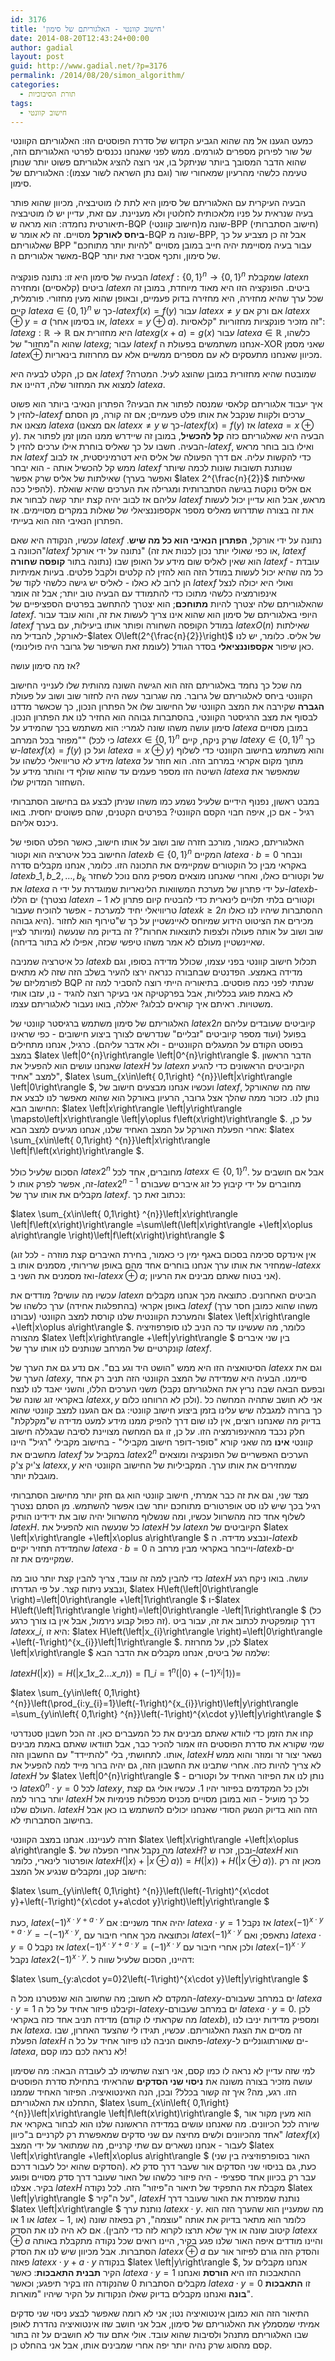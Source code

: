 ```yaml
---
id: 3176
title: 'חישוב קוונטי - האלגוריתם של סימון'
date: 2014-08-20T12:43:24+00:00
author: gadial
layout: post
guid: http://www.gadial.net/?p=3176
permalink: /2014/08/20/simon_algorithm/
categories:
  - תורת הסיבוכיות
tags:
  - חישוב קוונטי
---
```

כמעט הגענו אל מה שהוא הגביע הקדוש של סדרת הפוסטים הזו: האלגוריתם הקוונטי של שור לפירוק מספרים לגורמים. ממש לפני שאנחנו נכנסים לפרטי האלגוריתם הזה, שהוא הדבר המסובך ביותר שניתקל בו, אני רוצה להציג אלגוריתם פשוט יותר שנותן טעימה כלשהי מהרעיון שמאחורי שור (וגם נתן השראה לשור עצמו): האלגוריתם של סימון.

הבעיה העיקרית עם האלגוריתם של סימון היא לתת לו מוטיבציה, מכיוון שהוא פותר בעיה שנראית על פניו מלאכותית לחלוטין ולא מעניינת. עם זאת, עדיין יש לו מוטיבציה תיאורטית נחמדה: הוא מראה ש-BQP (חישוב קוונטי)שונה מ-BPP (חישוב הסתברותי) **ביחס לאורקל** מסויים. זה לא אומר ש-BQP שונה מ-BPP, אבל זה כן מצביע על כך שאלגוריתם BPP עבור בעיה מסויימת יהיה חייב במובן מסויים "להיות יותר מתוחכם" מאשר אלגוריתם ה-BQP של סימון, ותכף אסביר זאת יותר.

הבעיה של סימון היא זו: נתונה פונקציה $latex f:\left\{ 0,1\right\} ^{n}\to\left\{ 0,1\right\} ^{n}$ שמקבלת $latex n$ ביטים (קלאסיים) ומחזירה $latex n$ ביטים. הפונקציה הזו היא מאוד מיוחדת, במובן זה שכל ערך שהיא מחזירה, היא מחזירה בדוק פעמיים, ובאופן שהוא מעין מחזורי. פורמלית, קיים $latex a\in\left\{ 0,1\right\} ^{n}$ כך ש-$latex f\left(x\right)=f\left(y\right)$ עבור $latex x\ne y$ אם ורק אם $latex  x\oplus y=a$ (או בסימון אחר, $latex x=y\oplus a$). זה מזכיר פונקציות מחזוריות "קלאסיות": $latex g:\mathbb{R}\to\mathbb{R}$ היא מחזורית אם $latex g\left(x+a\right)=g\left(x\right)$ עבור $latex a\in\mathbb{R}$ כלשהו, שהוא ה"מחזור" של $latex g$; עבור $latex f$ אנחנו משתמשים בפעולת ה-XOR שאני מסמן $latex \oplus$ מכיוון שאנחנו מתעסקים לא עם מספרים ממשיים אלא עם מחרוזות בינאריות.

אם כן, הקלט לבעיה היא $latex f$ שמובטח שהיא מחזורית במובן שהוצג לעיל. המטרה? למצוא את המחזור שלה, דהיינו את $latex a$.

איך יעבוד אלגוריתם קלאסי שמנסה לפתור את הבעיה? הפתרון הנאיבי ביותר הוא פשוט להזין ל-$latex f$ ערכים ולקוות שנקבל את אותו פלט פעמיים; אם זה קורה, מן הסתם מצאנו את $latex a$ (אם מצאנו $latex x\ne y$ כך ש-$latex f\left(x\right)=f\left(y\right)$ אז $latex a=x\oplus y$). הבעיה היא שאלגוריתם כזה **קל להכשיל**, במובן זה שיידרש ממנו המון זמן לפתור את הבעיה. חשבו על כך שאליס בוחרת אילו ערכים להזין ל-$latex f$, ואילו בוב בוחר מראש את $latex f$ כדי להקשות עליה. אם דרך הפעולה של אליס היא דטרמיניסטית, אז לבוב ממש קל להכשיל אותה - הוא יבחר $latex f$ שנותנת תשובות שונות לכמה שיותר שאילתות של אליס שרק אפשר (ואפשר בערך $latex 2^{\frac{n}{2}}$ שאילתות להפיל ככה). אם אליס נוקטת בגישה הסתברותית ומגרילה את הערכים שהיא שואלת עליהם אז לבוב יהיה קצת יותר קשה לבחור את $latex f$ מראש, אבל הוא עדיין יכול לעשות את זה בצורה שתדרוש מאליס מספר אקספוננציאלי של שאלות במקרים מסויימים. אז הפתרון הנאיבי הזה הוא בעייתי.

עכשיו, הנקודה היא שאם $latex f$ נתונה על ידי אורקל, **הפתרון הנאיבי הוא כל מה שיש**. הכוונה ב"$latex f$ נתונה על ידי אורקל" (או כפי שאולי יותר נכון לכנות את זה, $latex f$ נתונה בתור **קופסה שחורה**) הוא שאין לאליס שום מידע על האופן שבו $latex f$ עובדת - כל מה שהיא יכול לעשות במודל הזה הוא להזין לה קלטים ולקבל פלטים. בעיות אמיתיות הן לרוב לא כאלו - לאליס יש גישה כלשהי לקוד של $latex f$ ואולי היא יכולה לנצל אינפורמציה כלשהי מתוכו כדי להתמודד עם הבעיה טוב יותר; אבל זה אומר שהאלגוריתם שלה יצטרך להיות **מתוחכם**; הוא יצטרך להתחשב בפרטים הספציפיים של $latex f$. היופי באלגוריתם של סימון הוא שהוא אינו צריך לעשות את זה, והוא עובד עבור $latex f$ במודל הקופסה השחורה ופותר אותו ביעילות, עם בערך $latex O\left(n\right)$ שאילתות לאורקל, להבדיל מה-$latex O\left(2^{\frac{n}{2}}\right)$ של אליס. כלומר, יש לנו כאן שיפור **אקספוננציאלי** בסדר הגודל (לעומת זאת השיפור של גרובר היה פולינומי).

אז מה סימון עושה?

מה שכל כך נחמד באלגוריתם הזה הוא הגישה השונה מהותית שלו לענייני החישוב הקוונטי ביחס לאלגוריתם של גרובר. מה שגרובר עשה היה לחזור שוב ושוב על פעולת **הגברה** שקירבה את המצב הקוונטי של החישוב שלו אל הפתרון הנכון, כך שכאשר מדדנו לבסוף את מצב הרגיסטר הקוונטי, בהסתברות גבוהה הוא החזיר לנו את הפתרון הנכון. סימון עושה משהו שונה לגמרי: הוא משתמש בכך שהמידע על $latex a$ במובן מסויים "מפוזר בכל המרחב" (כי לכל $latex x\in\left\{ 0,1\right\} ^{n}$ שרק ניקח, קיים $latex y\in\left\{ 0,1\right\} ^{n}$ כך ש-$latex f\left(x\right)=f\left(y\right)$ ועל כן $latex a=x\oplus y$) והוא משתמש בחישוב הקוונטי כדי לשלוף מידע לא טריוויאלי כלשהו על $latex a$ מתוך מקום אקראי במרחב הזה. הוא חוזר על השיטה הזו מספר פעמים עד שהוא שולף די והותר מידע על $latex a$ שמאפשר את השחזור המדויק שלו.

במבט ראשון, נפנוף הידיים שלעיל נשמע כמו משהו שניתן לבצע גם בחישוב הסתברותי רגיל - אם כן, איפה חבוי הקסם הקוונטי? בפרטים הקטנים, שהם פשוטים יחסית. בואו ניכנס אליהם.

האלגוריתם, כאמור, מורכב חזרה שוב ושוב על אותו חישוב, כאשר הפלט הסופי של החישוב בכל איטרציה הוא וקטור $latex b\in\left\{ 0,1\right\} ^{n}$ המקיים $latex a\cdot b=0$ ונבחר באקראי מבין כל הוקטורים שמקיימים את התכונה הזו. כלומר, אנחנו מקבלים סדרה $latex b\_{1},b\_{2},\dots,b_{k}$ של וקטורים כאלו, ואחרי שאנחנו מוצאים מספיק מהם נוכל לשחזר את $latex a$ על ידי פתרון של מערכת המשוואות הלינאריות שמוגדרת על ידי ה-$latex b$-ים הללו (נצטרך $latex n-1$ וקטורים בלתי תלויים לינארית כדי להבטיח קיום פתרון לא טריוויאלי יחיד למערכת - אפשר להוכיח שעבור $latex k\ge2n$ ההסתברות שיהיו לנו כאלו היא גבוהה). מכירים את הציטוט הידוע שמיוחס לאיינשטיין על כך ש"טירוף הוא לחזור שוב ושוב על אותה פעולה ולצפות לתוצאות אחרות"? זה בדיוק מה שנעשה (ומיותר לציין שאיינשטיין מעולם לא אמר משהו טיפשי שכזה, אפילו לא בתור בדיחה).

כל איטרציה שמניבה $latex b$ תכלול חישוב קוונטי בפני עצמו, שכולל מדידה בסופו, וגם מדידה באמצע. הפדנטים שבחבורה כנראה ירצו להעיר בשלב הזה שזה לא מתאים לפורמליזם של BQP שנתתי לפני כמה פוסטים. בתיאוריה הייתי רוצה להסביר למה זה לא באמת פוגע בכלליות, אבל בפרקטיקה אני בעיקר רוצה להגיד - נו, עזבו אותי משטויות. ראיתם איך קוראים לבלוג? יאללה, בואו נעבור לאלגוריתם עצמו.

האלגוריתם של סימון משתמש ברגיסטר קוונטי של $latex 2n$ קיוביטים שעובדים עליהם בפועל (ועוד מספר קיוביטים "זבליים" שנדרשים לצורך ביצוע חישובים - כפי שראינו בפוסט הקודם על המעגלים הקוונטיים - ולא אדבר עליהם). כרגיל, אנחנו מתחילים במצב $latex \left|0^{n}\right\rangle \left|0^{n}\right\rangle $. הדבר הראשון שאנחנו עושים הוא להפעיל את $latex H$ על $latex n$ הקיוביטים הראשונים כדי להגיע למצב "אחיד", $latex \sum\_{x\in\left\{ 0,1\right\} ^{n}}\left|x\right\rangle \left|0\right\rangle $, ועכשיו אנחנו מבצעים חישוב של $latex f$, שזה מה שהאורקל נותן לנו. כזכור ממה שהלך אצל גרובר, הרעיון באורקל הוא שהוא מאפשר לנו לבצע את החישוב הבא: $latex \left|x\right\rangle \left|y\right\rangle \mapsto\left|x\right\rangle \left|y\oplus f\left(x\right)\right\rangle $. על כן, אחרי הפעלת האורקל על המצב האחיד שלנו, אנחנו מגיעים למצב הבא: $latex \sum\_{x\in\left\{ 0,1\right\} ^{n}}\left|x\right\rangle \left|f\left(x\right)\right\rangle $.

הסכום שלעיל כולל $latex 2^{n}$ מחוברים, אחד לכל $latex x\in\left\{ 0,1\right\} ^{n}$. אבל אם חושבים על זה, אפשר לפרק אותו ל-$latex 2^{n-1}$ מחוברים על ידי קיבוץ כל זוג איברים שעבורם מקבלים את אותו ערך של $latex f$. נכתוב זאת כך:

$latex \sum_{x\in\left\{ 0,1\right\} ^{n}}\left|x\right\rangle \left|f\left(x\right)\right\rangle =\sum\left(\left|x\right\rangle +\left|x\oplus a\right\rangle \right)\left|f\left(x\right)\right\rangle $

(אין אינדקס סכימה בסכום באגף ימין כי כאמור, בחירת האיברים קצת מוזרה - לכל זוג שמחזיר את אותו ערך אנחנו בוחרים אחד מהם באופן שרירותי, מסמנים אותו ב-$latex x$ ואז מסמנים את השני ב-$latex x\oplus a$; אני בטוח שאתם מבינים את הרעיון).

עכשיו מה עושים? מודדים את $latex n$ הביטים האחרונים. כתוצאה מכך אנחנו מקבלים באופן אקראי (בהתפלגות אחידה) ערך כלשהו של $latex f$ (משהו שהוא כמובן חסר ערך עבורנו) והמערכת הקוונטית שלנו קורסת למצב הקוונטי $latex \left|x\right\rangle +\left|x\oplus a\right\rangle $. כלומר, מה שעשינו עד כה הניב לנו סופרפוזיציה מהצורה $latex \left|x\right\rangle +\left|y\right\rangle $ בין שני איברים קונקרטיים של המרחב שנותנים לנו אותו ערך של $latex f$.

הסיטואציה הזו היא ממש "הושט היד וגע בם". אם נדע גם את הערך של $latex x$ וגם את הערך של $latex y$, סיימנו. הבעיה היא שמדידה של המצב הקוונטי הזה תניב רק אחד משני הערכים הללו, והשני יאבד לנו לנצח (ובפעם הבאה שבה נריץ את האלגוריתם נקבל באקראי זוג שונה של $latex x,y$ ולכן לא הרווחנו כלום). אני לא חושב שתהיה המחשה כל כך ברורה למגבלה שיש עלינו בזמן ביצוע חישוב קוונטי: גם אם הגענו למצב קוונטי שהוא בדיוק מה שאנחנו רוצים, אין לנו שום דרך להפיק ממנו מידע למעט מדידה ש"מקלקלת" חלק נכבד מהאינפורמציה הזו. על כן, זו גם המחשה מצויינת לסיבה שבגללה חישוב קוונטי **אינו** מה שאני קורא "סופר-דופר חישוב מקבילי" - בחישוב מקבילי "רגיל" היינו מחשבים את $latex f$ במקביל על $latex 2^{n}$ הערכים האפשריים של הפונקציה ומוצאים צ'יק צ'ק $latex x,y$ שמחזירים את אותו ערך. המקביליות של החישוב הקוונטי היא מוגבלת יותר.

מצד שני, וגם את זה כבר אמרתי, חישוב קוונטי הוא גם חזק יותר מחישוב הסתברותי רגיל בכך שיש לנו סט אופרטורים מתוחכם יותר שבו אפשר להשתמש. מן הסתם נצטרך לשלוף אחד כזה מהשרוול עכשיו, ומה שנשלוף מהשרוול יהיה שוב את ידידינו הותיק $latex H$. כל שנעשה הוא להפעיל את $latex H$ על $latex n$ הקיוביטים של $latex \left|x\right\rangle +\left|x\oplus a\right\rangle $ ונבצע מדידה. ה-$latex b$ שהמדידה תחזיר יקיים $latex a\cdot b=0$ וייבחר באקראי מבין מרחב ה-$latex b$-ים שמקיימים את זה.

כדי להבין למה זה עובד, צריך להבין קצת יותר טוב מה $latex H$ עושה. בואו ניקח רגע ונבצע ניתוח קצר. על פי הגדרתו, $latex H\left(\left|0\right\rangle \right)=\left|0\right\rangle +\left|1\right\rangle $ ו-$latex H\left(\left|1\right\rangle \right)=\left|0\right\rangle -\left|1\right\rangle $ (כל זה כפול קבוע נירמול, אבל אין בו צורך כרגע). דרך קומפקטית לכתוב את זה, עבור ביט $latex x\_{i}$, היא זו: $latex H\left(\left|x\_{i}\right\rangle \right)=\left|0\right\rangle +\left(-1\right)^{x_{i}}\left|1\right\rangle $. לכן, על מחרוזת $latex \left|x\right\rangle $ שלמה של ביטים, אנחנו מקבלים את הדבר הבא:

$latex H\left(\left|x\right\rangle \right)=H\left(\left|x\_{1}x\_{2}\dots x\_{n}\right\rangle \right)=\prod\_{i=1}^{n}\left(\left|0\right\rangle +\left(-1\right)^{x_{i}}\left|1\right\rangle \right)=$

$latex \sum\_{y\in\left\{ 0,1\right\} ^{n}}\left(\prod\_{i:y\_{i}=1}\left(-1\right)^{x\_{i}}\right)\left|y\right\rangle =\sum_{y\in\left\{ 0,1\right\} ^{n}}\left(-1\right)^{x\cdot y}\left|y\right\rangle $

קחו את הזמן כדי לוודא שאתם מבינים את כל המעברים כאן. זה הכל חשבון סטנדרטי שמי שקורא את סדרת הפוסטים הזו אמור להכיר כבר, אבל תוודאו שאתם באמת מבינים אותו. לתחושתי, בלי "להתיידד" עם החשבון הזה, $latex H$ נשאר יצור זר ומוזר והוא ממש לא צריך להיות כזה. אחרי שתבינו את החשבון הזה, גם יהיה ברור מייד למה להפעיל את $latex H$ על $latex \left|0^{n}\right\rangle $ נותן לנו את הפיזור האחיד על וקטורים - כי $latex 0^{n}\cdot y=0$ לכל $latex y$, ולכן כל המקדמים בפיזור יהיו 1. עכשיו אולי גם קצת יותר ברור למה $latex H$ כל כך מועיל - הוא במובן מסויים מכניס מכפלות פנימיות אל העולם שלנו. $latex H$ הזה הוא בדיוק הנשק הסודי שאנחנו יכולים להשתמש בו כאן אבל בחישוב הסתברותי לא.

חזרה לענייננו. אנחנו במצב הקוונטי $latex \left|x\right\rangle +\left|x\oplus a\right\rangle $. מה נקבל אחרי הפעלה של $latex H$? ובכן, זכרו ש-$latex H$ הוא אופרטור לינארי, כלומר $latex H\left(\left|x\right\rangle +\left|x\oplus a\right\rangle \right)=H\left(\left|x\right\rangle \right)+H\left(\left|x\oplus a\right\rangle \right)$. מכאן זה רק חישוב קטן, ומקבלים שנגיע אל המצב:

$latex \sum_{y\in\left\{ 0,1\right\} ^{n}}\left(\left(-1\right)^{x\cdot y}+\left(-1\right)^{x\cdot y+a\cdot y}\right)\left|y\right\rangle $

כעת, $latex \left(-1\right)^{x\cdot y+a\cdot y}$ יהיה אחד משניים: אם $latex a\cdot y=1$ אז נקבל $latex \left(-1\right)^{x\cdot y+a\cdot y}=-\left(-1\right)^{x\cdot y}$, וכתוצאה מכך אחרי חיבור עם $latex \left(-1\right)^{x\cdot y}$ נתאפס; ואם $latex a\cdot y=0$ אז נקבל $latex \left(-1\right)^{x\cdot y+a\cdot y}=\left(-1\right)^{x\cdot y}$ ולכן אחרי חיבור עם $latex \left(-1\right)^{x\cdot y}$ נקבל $latex 2\left(-1\right)^{x\cdot y}$. דהיינו, הסכום שלעיל שווה ל:

$latex \sum_{y:a\cdot y=0}2\left(-1\right)^{x\cdot y}\left|y\right\rangle $

המקדם לא חשוב; מה שחשוב הוא שנפטרנו מכל ה-$latex y$-ים במרחב שעבורם $latex a\cdot y=1$ וקיבלנו פיזור אחיד על כל ה-$latex y$-ים במרחב שעבורם $latex a\cdot y=0$. לכן מדידה תניב אחד כזה באקראי (מה שקראתי לו קודם $latex b$), ומספיק מדידות יניבו לנו את $latex a$. זה מסיים את הצגת האלגוריתם. עכשיו, תגידו לי שהצעד האחרון, שבו הפעלת $latex H$ פתאום הניבה לנו פיזור אחיד על כל ה-$latex y$-ים שאורתוגונליים ל-$latex a$, לא נראה לכם כמו קסם!

למי שזה עדיין לא נראה לו כמו קסם, אני רוצה שתשימו לב לעובדה הבאה: מה שסימון עושה מזכיר בצורה משונה את **ניסוי שני הסדקים** שהראיתי בתחילת סדרת הפוסטים הזו. רגע, מה? איך זה קשור בכלל? ובכן, הנה האינטואיציה. הפיזור האחיד שממנו התחלנו את האלגוריתם, $latex \sum_{x\in\left\{ 0,1\right\} ^{n}}\left|x\right\rangle \left|f\left(x\right)\right\rangle $, הוא מעין מקור אור שיורה לכל הכיוונים. מה שאנחנו עושים במדידה הראשונה שלנו הוא לבחור באקראי את אחד מהכיוונים ולשים מחיצה עם שני סדקים שמאפשרת רק לקרניים ב"כיוון" $latex f\left(x\right)$ לעבור - אנחנו נשארים עם שתי קרניים, מה שמתואר על ידי המצב $latex \left|x\right\rangle +\left|x\oplus a\right\rangle $ (האור בסופרפוזיציה בין שני הסדקים שהוא יכל לעבור דרכם). כעת, גם בניסוי שני הסדקים אור שעבר דרך סדק לא עבר רק בכיוון אחד ספציפי - היה פיזור כלשהו של האור שעובר דרך סדק מסויים ופוגע בקיר. אצלנו $latex H$ מקבלת את התפקיד של תיאור ה"פיזור" הזה. לכל נקודה $latex \left|y\right\rangle $ על ה"קיר", $latex H$ נותנת שמפזרת את האור שעובר דרך $latex \left|x\right\rangle $ נותנת ערך $latex x\cdot y$. מה שמעניין הוא שהערך הזה הוא או 1 או $latex -1$, כלומר הוא מתאר בדיוק את אותה "עוצמה", רק בפאזה שונה (או קיטוב שונה או איך שלא תרצו לקרוא לזה כדי להבין). אם לא היה לנו את הסדק $latex x\oplus a$ והיינו מודדים איפה האור שלנו פגע בקיר, היינו רואים שכל נקודה מתקבלת באותה הסתברות. אבל מכיוון שיש לנו את הסדק $latex x\oplus a$ והסדק הזה גורם לפיזור אור עם פאזה $latex x\cdot y+a\cdot y$ בנקודה $latex \left|y\right\rangle $, אנחנו מקבלים על הקיר **תבנית התאבכות**: כאשר $latex a\cdot y=1$ ההתאבכות הזו היא **הורסת** ואנחנו מקבלים הסתברות 0 שהנקודה הזו בקיר תיפגע; וכאשר $latex a\cdot y=0$ זו **התאבכות בונה** ואנחנו מקבלים בדיוק שאלו הנקודות על הקיר שיהיו "מוארות".

התיאור הזה הוא כמובן אינטואיציה נטו; אני לא רומה שאפשר לבצע ניסוי שני סדקים אמיתי שמסמלץ את האלגוריתם של סימון, אבל אני חושב שזו אינטואיציה נהדרת לאופן שבו האלגוריתם מתנהל ולסיבות שהוא עובד. אולי אתם עוד לא חושבים על זה בתור קסם מהסוג שרק נהיה יותר יפה אחרי שמבינים אותו, אבל אני בהחלט כן.